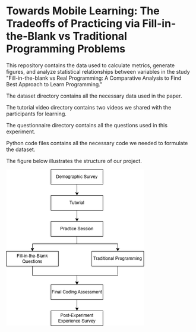 # Towards Mobile Learning: The Tradeoffs of Practicing via Fill-in-the-Blank vs Traditional Programming Problems

This repository contains the data used to calculate metrics, generate figures, and analyze statistical relationships between variables in the study "Fill-in-the-blank vs Real Programming: A Comparative Analysis to Find Best Approach to Learn Programming."

The dataset directory contains all the necessary data used in the paper.

The tutorial video directory contains two videos we shared with the participants for learning.

The questionnaire directory contains all the questions used in this experiment.

Python code files contains all the necessary code we needed to formulate the dataset.

The figure below illustrates the structure of our project.

![Structure](structure.png)
